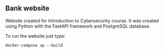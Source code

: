 ## Bank website

Website created for Introduction to Cybersecurity course. It was created using Python with the FastAPI framework and PostgreSQL database.

To run the website just type:
```shell
docker-compose up --build
```